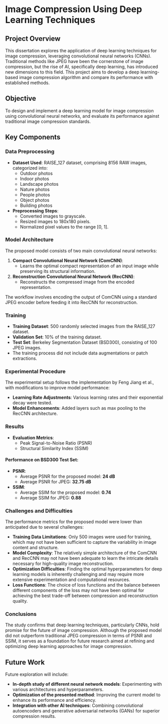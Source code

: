 # Image Compression Using Deep Learning Techniques

## Project Overview
This dissertation explores the application of deep learning techniques for image compression, leveraging convolutional neural networks (CNNs). Traditional methods like JPEG have been the cornerstone of image compression, but the rise of AI, specifically deep learning, has introduced new dimensions to this field. This project aims to develop a deep learning-based image compression algorithm and compare its performance with established methods.

## Objective
To design and implement a deep learning model for image compression using convolutional neural networks, and evaluate its performance against traditional image compression standards.

## Key Components

### Data Preprocessing
- **Dataset Used**: RAISE_127 dataset, comprising 8156 RAW images, categorized into:
  - Outdoor photos
  - Indoor photos
  - Landscape photos
  - Nature photos
  - People photos
  - Object photos
  - Building photos
- **Preprocessing Steps**:
  - Converted images to grayscale.
  - Resized images to 180x180 pixels.
  - Normalized pixel values to the range [0, 1].

### Model Architecture
The proposed model consists of two main convolutional neural networks:
1. **Compact Convolutional Neural Network (ComCNN)**:
   - Learns the optimal compact representation of an input image while preserving its structural information.
2. **Reconstruction Convolutional Neural Network (RecCNN)**:
   - Reconstructs the compressed image from the encoded representation.

The workflow involves encoding the output of ComCNN using a standard JPEG encoder before feeding it into RecCNN for reconstruction.

### Training
- **Training Dataset**: 500 randomly selected images from the RAISE_127 dataset.
- **Validation Set**: 10% of the training dataset.
- **Test Set**: Berkeley Segmentation Dataset (BSD300), consisting of 100 JPEG images.
- The training process did not include data augmentations or patch extractions.

### Experimental Procedure
The experimental setup follows the implementation by Feng Jiang et al., with modifications to improve model performance:
- **Learning Rate Adjustments**: Various learning rates and their exponential decay were tested.
- **Model Enhancements**: Added layers such as max pooling to the RecCNN architecture.

### Results
- **Evaluation Metrics**:
  - Peak Signal-to-Noise Ratio (PSNR)
  - Structural Similarity Index (SSIM)

#### Performance on BSD300 Test Set:
- **PSNR**:
  - Average PSNR for the proposed model: **24 dB**
  - Average PSNR for JPEG: **32.75 dB**
- **SSIM**:
  - Average SSIM for the proposed model: **0.74**
  - Average SSIM for JPEG: **0.88**

### Challenges and Difficulties
The performance metrics for the proposed model were lower than anticipated due to several challenges:
- **Training Data Limitations**: Only 500 images were used for training, which may not have been sufficient to capture the variability in image content and structure.
- **Model Complexity**: The relatively simple architecture of the ComCNN and RecCNN may not have been adequate to learn the intricate details necessary for high-quality image reconstruction.
- **Optimization Difficulties**: Finding the optimal hyperparameters for deep learning models is inherently challenging and may require more extensive experimentation and computational resources.
- **Loss Functions**: The choice of loss functions and the balance between different components of the loss may not have been optimal for achieving the best trade-off between compression and reconstruction quality.

### Conclusions
The study confirms that deep learning techniques, particularly CNNs, hold promise for the future of image compression. Although the proposed model did not outperform traditional JPEG compression in terms of PSNR and SSIM, it serves as a foundation for future research aimed at refining and optimizing deep learning approaches for image compression.

## Future Work
Future exploration will include:
- **In-depth study of different neural network models**: Experimenting with various architectures and hyperparameters.
- **Optimization of the presented method**: Improving the current model to enhance its performance and efficiency.
- **Integration with other AI techniques**: Combining convolutional autoencoders and generative adversarial networks (GANs) for superior compression results.

